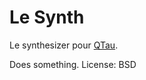Le Synth
=======

Le synthesizer pour [QTau](http://github.com/qtau-devgroup/editor "QTau").

Does something. License: BSD
